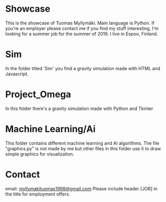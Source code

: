 # Showcase

This is the showcase of Tuomas Myllymäki. Main language is Python. If you're an employer please contact me if you find my stuff interesting, I'm looking for a summer job for the summer of 2019. I live in Espoo, Finland.

# Sim
In the folder titled 'Sim' you find a gravity simulation made with HTML and Javascript.

# Project_Omega
In this folder there's a gravity simulation made with Python and Tkinter
# Machine Learning/Ai
This folder contains different machine learning and AI algorithms. The file "graphics.py" is not made by me but other files in this
folder use it to draw simple graphics for visualization.

#

# Contact
email: myllymakituomas1998@gmail.com
Please include header [JOB] in the title for employment offers.
